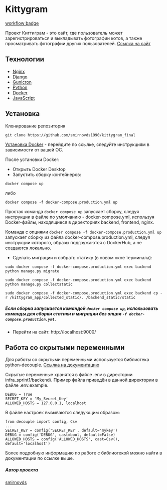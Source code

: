 # Kittygram

[workflow badge](https://github.com/smirnovds1990/kittygram_final/actions/workflows/main.yml/badge.svg)

Проект Киттиграм - это сайт, где пользователь может зарегистрироваться и выкладывать фотографии котов, а также просматривать фотографии других пользователей.
[Ссылка на сайт](https://kgram.sytes.net/)

## Технологии
- [Nginx](https://nginx.org/ru/)
- [Django](https://www.djangoproject.com/)
- [Gunicron](https://gunicorn.org/)
- [Python](https://www.python.org/)
- [Docker](https://www.docker.com/)
- [JavaScript](https://www.javascript.com/)

## Установка
Клонирование репозитория

```
git clone https://github.com/smirnovds1990/kittygram_final
```

[Установка Docker](https://www.docker.com/get-started/) - перейдите по ссылке, следуйте инструкциям в зависимости от вашей ОС.

После установки Docker:
- Открыть Docker Desktop
- Запустить сборку контейнеров:
```
docker compose up
```
либо
```
docker compose -f docker-compose.production.yml up
```
Простая команда ```docker compose up``` запускает сборку, следуя инструкции в файле по умолчанию - docker-compose.yml, используя Docker-файлы, находящиеся в директориях backend, frontend, nginx.

Команда с опциями ```docker compose -f docker-compose.production.yml up``` запускает сборку из файла docker-compose.production.yml, следуя инструкции которого, образы подгружаются с DockerHub, а не создаются локально.
- Сделать миграции и собрать статику (в новом окне терминала):
```
sudo docker compose -f docker-compose.production.yml exec backend python manage.py migrate
```
```
sudo docker compose -f docker-compose.production.yml exec backend python manage.py collectstatic
```
```
sudo docker compose -f docker-compose.production.yml exec backend cp -r /kittygram_app/collected_static/. /backend_static/static
```
##### Если сборка запускается командой ```docker compose up```, использовать команды для сборки статики и миграции без опции ```-f docker-compose.production.yml```.
- Перейти на сайт: http://localhost:9000/

## Работа со скрытыми переменными
Для работы со скрытыми переменными используется библиотека python-decouple.
[Ссылка на документацию](https://pypi.org/project/python-decouple/)

Скрытые переменные хранятся в файле .env в директории infra_sprint1/backend/. Пример файла приведён в данной директории в файле .env.example.
```
DEBUG = True
SECRET_KEY = 'My_Secret_Key'
ALLOWED_HOSTS = 127.0.0.1, localhost
```
В файле настроек вызываются следующим образом:
```
from decouple import config, Csv
...
SECRET_KEY = config('SECRET_KEY', default='mykey')
DEBUG = config('DEBUG', cast=bool, default=False)
ALLOWED_HOSTS = config('ALLOWED_HOSTS', cast=Csv(), default='localhost')
```
Более подробную информацию по работе с библиотекой можно найти в документации по ссылке выше.

##### Автор проекта
[smirnovds](https://github.com/smirnovds1990)
